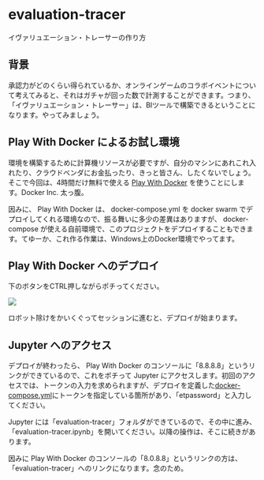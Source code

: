 # evaluation-tracer
イヴァリュエーション・トレーサーの作り方

## 背景

承認力がどのくらい得られているか、オンラインゲームのコラボイベントについて考えてみると、それはガチャが回った数で計測することができます。つまり、「イヴァリュエーション・トレーサー」は、BIツールで構築できるということになります。やってみましょう。

## Play With Docker によるお試し環境

環境を構築するために計算機リソースが必要ですが、自分のマシンにあれこれ入れたり、クラウドベンダにお金払ったり、きっと皆さん、したくないでしょう。そこで今回は、4時間だけ無料で使える [Play With Docker](http://play-with-docker.com/) を使うことにします。Docker Inc. 太っ腹。

因みに、 Play With Docker は、 docker-compose.yml を docker swarm でデプロイしてくれる環境なので、振る舞いに多少の差異はありますが、 docker-compose が使える自前環境で、このプロジェクトをデプロイすることもできます。てゆーか、これ作る作業は、Windows上のDocker環境でやってます。

## Play With Docker へのデプロイ

下のボタンをCTRL押しながらポチってください。

<a href="http://play-with-docker.com?stack=https://raw.githubusercontent.com/mnagaku/evaluation-tracer/master/docker-compose.yml"><img src="https://github.com/play-with-docker/stacks/raw/cff22438cb4195ace27f9b15784bbb497047afa7/assets/images/button.png" /></a>

ロボット除けをかいくぐってセッションに進むと、デプロイが始まります。

## Jupyter へのアクセス

デプロイが終わったら、 Play With Docker のコンソールに「8.8.8.8」というリンクができているので、これをポチって Jupyter にアクセスします。初回のアクセスでは、トークンの入力を求められますが、デプロイを定義した[docker-compose.yml](https://github.com/mnagaku/evaluation-tracer/blob/master/docker-compose.yml#L35)にトークンを指定している箇所があり、「etpassword」と入力してください。

Jupyter には「evaluation-tracer」フォルダができているので、その中に進み、「evaluation-tracer.ipynb」を開いてください。以降の操作は、そこに続きがあります。

因みに Play With Docker のコンソールの「8.0.8.8」というリンクの方は、「evaluation-tracer」へのリンクになります。念のため。
